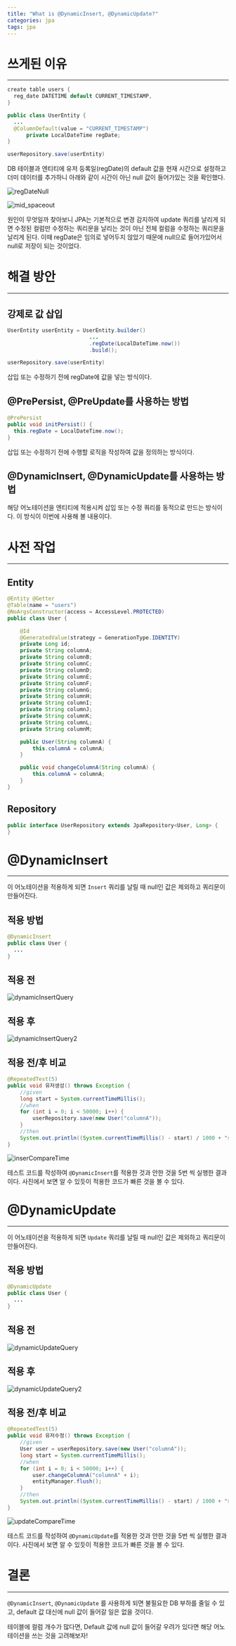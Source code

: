 ```yaml
---
title: "What is @DynamicInsert, @DynamicUpdate?"
categories: jpa
tags: jpa
---
```


# 쓰게된 이유

<hr>

``` java
create table users {
  reg_date DATETIME default CURRENT_TIMESTAMP,
}

public class UserEntity {
  ...
  @ColumnDefault(value = "CURRENT_TIMESTAMP")
      private LocalDateTime regDate;
}

userRepository.save(userEntity)
```

DB 테이블과 엔티티에 유저 등록일(regDate)의 default 값을 현재 시간으로 설정하고 더미 데이터를 추가하니 아래와 같이 시간이 아닌 null 값이 들어가있는 것을 확인했다.

![regDateNull](/assets/postImages/EntityDynamicQuery/regDateNull.JPG)

![mid_spaceout](/assets/postImages/common/mid_spaceout.jpg)

원인이 무엇일까 찾아보니 JPA는 기본적으로 변경 감지하여 update 쿼리를 날리게 되면 수정된 컬럼만 수정하는 쿼리문을 날리는 것이 아닌 전체 컬럼을 수정하는 쿼리문을 날리게 된다. 이때 regDate은 임의로 넣어두지 않았기 때문에 null으로 들어가있어서 null로 저장이 되는 것이었다.

# 해결 방안

<hr>

## 강제로 값 삽입

``` java
UserEntity userEntity = UserEntity.builder()
                          ...
                          .regDate(LocalDateTime.now())
                          .build();

userRepository.save(userEntity)
```

삽입 또는 수정하기 전에 regDate에 값을 넣는 방식이다.

## @PrePersist, @PreUpdate를 사용하는 방법

``` java
@PrePersist
public void initPersist() {
  this.regDate = LocalDateTime.now();
}
```

삽입 또는 수정하기 전에 수행할 로직을 작성하여 값을 정의하는 방식이다.

## @DynamicInsert, @DynamicUpdate를 사용하는 방법

해당 어노테이션을 엔티티에 적용시켜 삽입 또는 수정 쿼리를 동적으로 만드는 방식이다. 이 방식이 이번에 사용해 볼 내용이다.

# 사전 작업

<hr>

## Entity

``` java
@Entity @Getter
@Table(name = "users")
@NoArgsConstructor(access = AccessLevel.PROTECTED)
public class User {

    @Id
    @GeneratedValue(strategy = GenerationType.IDENTITY)
    private Long id;
    private String columnA;
    private String columnB;
    private String columnC;
    private String columnD;
    private String columnE;
    private String columnF;
    private String columnG;
    private String columnH;
    private String columnI;
    private String columnJ;
    private String columnK;
    private String columnL;
    private String columnM;

    public User(String columnA) {
        this.columnA = columnA;
    }

    public void changeColumnA(String columnA) {
        this.columnA = columnA;
    }
}
```

## Repository

``` java
public interface UserRepository extends JpaRepository<User, Long> {
}
```

# @DynamicInsert

<hr>

이 어노테이션을 적용하게 되면 `Insert` 쿼리를 날릴 때 null인 값은 제외하고 쿼리문이 만들어진다.

## 적용 방법

``` java
@DynamicInsert
public class User {
  ...
}
```

## 적용 전

![dynamicInsertQuery](/assets/postImages/EntityDynamicQuery/dynamicInsertQuery.JPG)

## 적용 후

![dynamicInsertQuery2](/assets/postImages/EntityDynamicQuery/dynamicInsertQuery2.JPG)

## 적용 전/후 비교

``` java
@RepeatedTest(5)
public void 유저생성() throws Exception {
    //given
    long start = System.currentTimeMillis();
    //when
    for (int i = 0; i < 50000; i++) {
        userRepository.save(new User("columnA"));
    }
    //then
    System.out.println((System.currentTimeMillis() - start) / 1000 + "s");
}
```

![inserCompareTime](/assets/postImages/EntityDynamicQuery/inserCompareTime.JPG)

테스트 코드를 작성하여 `@DynamicInsert`를 적용한 것과 안한 것을 5번 씩 실행한 결과이다. 사진에서 보면 알 수 있듯이 적용한 코드가 빠른 것을 볼 수 있다.

# @DynamicUpdate

<hr>

이 어노테이션을 적용하게 되면 `Update` 쿼리를 날릴 때 null인 값은 제외하고 쿼리문이 만들어진다.

## 적용 방법

``` java
@DynamicUpdate
public class User {
  ...
}
```

## 적용 전

![dynamicUpdateQuery](/assets/postImages/EntityDynamicQuery/dynamicUpdateQuery.JPG)

## 적용 후

![dynamicUpdateQuery2](/assets/postImages/EntityDynamicQuery/dynamicUpdateQuery2.JPG)

## 적용 전/후 비교

``` java
@RepeatedTest(5)
public void 유저수정() throws Exception {
    //given
    User user = userRepository.save(new User("columnA"));
    long start = System.currentTimeMillis();
    //when
    for (int i = 0; i < 50000; i++) {
        user.changeColumnA("columnA" + i);
        entityManager.flush();
    }
    //then
    System.out.println((System.currentTimeMillis() - start) / 1000 + "s");
}
```

![updateCompareTime](/assets/postImages/EntityDynamicQuery/updateCompareTime.JPG)

테스트 코드를 작성하여 `@DynamicUpdate`를 적용한 것과 안한 것을 5번 씩 실행한 결과이다. 사진에서 보면 알 수 있듯이 적용한 코드가 빠른 것을 볼 수 있다.

# 결론

<hr>

`@DynamicInsert`, `@DynamicUpdate` 를 사용하게 되면 불필요한 DB 부하를 줄일 수 있고, default 값 대신에 null 값이 들어갈 일은 없을 것이다.

테이블에 컬럼 개수가 많다면, Default 값에 null 값이 들어갈 우려가 있다면 해당 어노테이션을 쓰는 것을 고려해보자!
